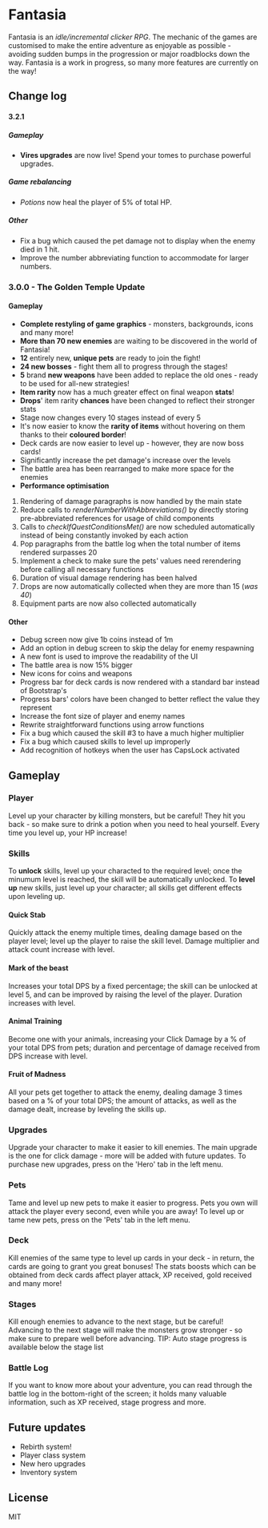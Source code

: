 # Fantasia

Fantasia is an _idle/incremental clicker RPG_.
The mechanic of the games are customised to make the entire adventure as enjoyable as possible - avoiding sudden bumps in the progression or major roadblocks down the way.
Fantasia is a work in progress, so many more features are currently on the way!

## Change log

#### 3.2.1

##### Gameplay

- **Vires upgrades** are now live! Spend your tomes to purchase powerful upgrades.

##### Game rebalancing

- _Potions_ now heal the player of 5% of total HP.

##### Other

- Fix a bug which caused the pet damage not to display when the enemy died in 1 hit.
- Improve the number abbreviating function to accommodate for larger numbers.

### 3.0.0 - The Golden Temple Update

#### Gameplay

- **Complete restyling of game graphics** - monsters, backgrounds, icons and many more!
- **More than 70 new enemies** are waiting to be discovered in the world of Fantasia!
- **12** entirely new, **unique pets** are ready to join the fight!
- **24 new bosses** - fight them all to progress through the stages!
- **5** brand **new weapons** have been added to replace the old ones - ready to be used for all-new strategies!
- **Item rarity** now has a much greater effect on final weapon **stats**!
- **Drops**' item rarity **chances** have been changed to reflect their stronger stats
- Stage now changes every 10 stages instead of every 5
- It's now easier to know the **rarity of items** without hovering on them thanks to their **coloured border**!
- Deck cards are now easier to level up - however, they are now boss cards!
- Significantly increase the pet damage's increase over the levels
- The battle area has been rearranged to make more space for the enemies
- **Performance optimisation**

1. Rendering of damage paragraphs is now handled by the main state
2. Reduce calls to _renderNumberWithAbbreviations()_ by directly storing pre-abbreviated references for usage of child components
3. Calls to _checkIfQuestConditionsMet()_ are now scheduled automatically instead of being constantly invoked by each action
4. Pop paragraphs from the battle log when the total number of items rendered surpasses 20
5. Implement a check to make sure the pets' values need rerendering before calling all necessary functions
6. Duration of visual damage rendering has been halved
7. Drops are now automatically collected when they are more than 15 (_was 40_)
8. Equipment parts are now also collected automatically

#### Other

- Debug screen now give 1b coins instead of 1m
- Add an option in debug screen to skip the delay for enemy respawning
- A new font is used to improve the readability of the UI
- The battle area is now 15% bigger
- New icons for coins and weapons
- Progress bar for deck cards is now rendered with a standard bar instead of Bootstrap's
- Progress bars' colors have been changed to better reflect the value they represent
- Increase the font size of player and enemy names
- Rewrite straightforward functions using arrow functions
- Fix a bug which caused the skill #3 to have a much higher multiplier
- Fix a bug which caused skills to level up improperly
- Add recognition of hotkeys when the user has CapsLock activated

## Gameplay

### Player

Level up your character by killing monsters, but be careful! They hit you back - so make sure to drink a potion when you need to heal yourself.
Every time you level up, your HP increase!

### Skills

To **unlock** skills, level up your characted to the required level; once the minumum level is reached, the skill will be automatically unlocked. To **level up** new skills, just level up your character; all skills get different effects upon leveling up.

#### Quick Stab

Quickly attack the enemy multiple times, dealing damage based on the player level; level up the player to raise the skill level. Damage multiplier and attack count increase with level.

#### Mark of the beast

Increases your total DPS by a fixed percentage; the skill can be unlocked at level 5, and can be improved by raising the level of the player. Duration increases with level.

#### Animal Training

Become one with your animals, increasing your Click Damage by a % of your total DPS from pets; duration and percentage of damage received from DPS increase with level.

#### Fruit of Madness

All your pets get together to attack the enemy, dealing damage 3 times based on a % of your total DPS; the amount of attacks, as well as the damage dealt, increase by leveling the skills up.

### Upgrades

Upgrade your character to make it easier to kill enemies. The main upgrade is the one for click damage - more will be added with future updates.
To purchase new upgrades, press on the 'Hero' tab in the left menu.

### Pets

Tame and level up new pets to make it easier to progress. Pets you own will attack the player every second, even while you are away!
To level up or tame new pets, press on the 'Pets' tab in the left menu.

### Deck

Kill enemies of the same type to level up cards in your deck - in return, the cards are going to grant you great bonuses! The stats boosts which can be obtained from deck cards affect player attack, XP received, gold received and many more!

### Stages

Kill enough enemies to advance to the next stage, but be careful! Advancing to the next stage will make the monsters grow stronger - so make sure to prepare well before advancing.
TIP: Auto stage progress is available below the stage list

### Battle Log

If you want to know more about your adventure, you can read through the battle log in the bottom-right of the screen; it holds many valuable information, such as XP received, stage progress and more.

## Future updates

- Rebirth system!
- Player class system
- New hero upgrades
- Inventory system

## License

MIT
